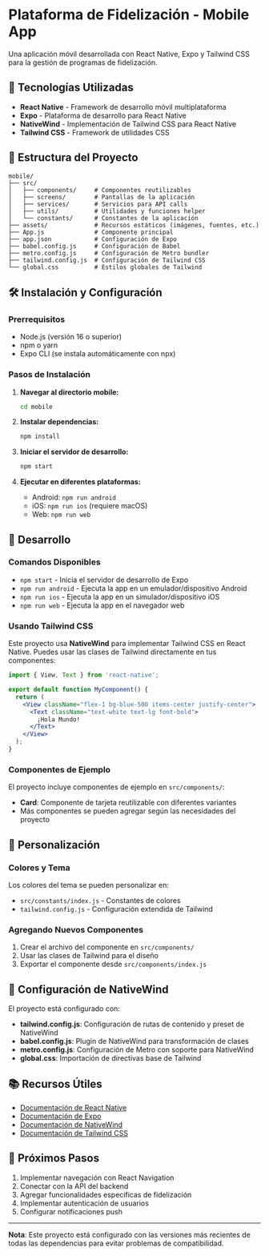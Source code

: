 # Plataforma de Fidelización - Mobile App

Una aplicación móvil desarrollada con React Native, Expo y Tailwind CSS para la gestión de programas de fidelización.

## 🚀 Tecnologías Utilizadas

- **React Native** - Framework de desarrollo móvil multiplataforma
- **Expo** - Plataforma de desarrollo para React Native
- **NativeWind** - Implementación de Tailwind CSS para React Native
- **Tailwind CSS** - Framework de utilidades CSS

## 📁 Estructura del Proyecto

```
mobile/
├── src/
│   ├── components/     # Componentes reutilizables
│   ├── screens/        # Pantallas de la aplicación
│   ├── services/       # Servicios para API calls
│   ├── utils/          # Utilidades y funciones helper
│   └── constants/      # Constantes de la aplicación
├── assets/             # Recursos estáticos (imágenes, fuentes, etc.)
├── App.js              # Componente principal
├── app.json            # Configuración de Expo
├── babel.config.js     # Configuración de Babel
├── metro.config.js     # Configuración de Metro bundler
├── tailwind.config.js  # Configuración de Tailwind CSS
└── global.css          # Estilos globales de Tailwind
```

## 🛠️ Instalación y Configuración

### Prerrequisitos

- Node.js (versión 16 o superior)
- npm o yarn
- Expo CLI (se instala automáticamente con npx)

### Pasos de Instalación

1. **Navegar al directorio mobile:**
   ```bash
   cd mobile
   ```

2. **Instalar dependencias:**
   ```bash
   npm install
   ```

3. **Iniciar el servidor de desarrollo:**
   ```bash
   npm start
   ```

4. **Ejecutar en diferentes plataformas:**
   - Android: `npm run android`
   - iOS: `npm run ios` (requiere macOS)
   - Web: `npm run web`

## 📱 Desarrollo

### Comandos Disponibles

- `npm start` - Inicia el servidor de desarrollo de Expo
- `npm run android` - Ejecuta la app en un emulador/dispositivo Android
- `npm run ios` - Ejecuta la app en un simulador/dispositivo iOS
- `npm run web` - Ejecuta la app en el navegador web

### Usando Tailwind CSS

Este proyecto usa **NativeWind** para implementar Tailwind CSS en React Native. Puedes usar las clases de Tailwind directamente en tus componentes:

```jsx
import { View, Text } from 'react-native';

export default function MyComponent() {
  return (
    <View className="flex-1 bg-blue-500 items-center justify-center">
      <Text className="text-white text-lg font-bold">
        ¡Hola Mundo!
      </Text>
    </View>
  );
}
```

### Componentes de Ejemplo

El proyecto incluye componentes de ejemplo en `src/components/`:

- **Card**: Componente de tarjeta reutilizable con diferentes variantes
- Más componentes se pueden agregar según las necesidades del proyecto

## 🎨 Personalización

### Colores y Tema

Los colores del tema se pueden personalizar en:
- `src/constants/index.js` - Constantes de colores
- `tailwind.config.js` - Configuración extendida de Tailwind

### Agregando Nuevos Componentes

1. Crear el archivo del componente en `src/components/`
2. Usar las clases de Tailwind para el diseño
3. Exportar el componente desde `src/components/index.js`

## 🔧 Configuración de NativeWind

El proyecto está configurado con:

- **tailwind.config.js**: Configuración de rutas de contenido y preset de NativeWind
- **babel.config.js**: Plugin de NativeWind para transformación de clases
- **metro.config.js**: Configuración de Metro con soporte para NativeWind
- **global.css**: Importación de directivas base de Tailwind

## 📚 Recursos Útiles

- [Documentación de React Native](https://reactnative.dev/)
- [Documentación de Expo](https://docs.expo.dev/)
- [Documentación de NativeWind](https://www.nativewind.dev/)
- [Documentación de Tailwind CSS](https://tailwindcss.com/)

## 🚀 Próximos Pasos

1. Implementar navegación con React Navigation
2. Conectar con la API del backend
3. Agregar funcionalidades específicas de fidelización
4. Implementar autenticación de usuarios
5. Configurar notificaciones push

---

**Nota**: Este proyecto está configurado con las versiones más recientes de todas las dependencias para evitar problemas de compatibilidad.